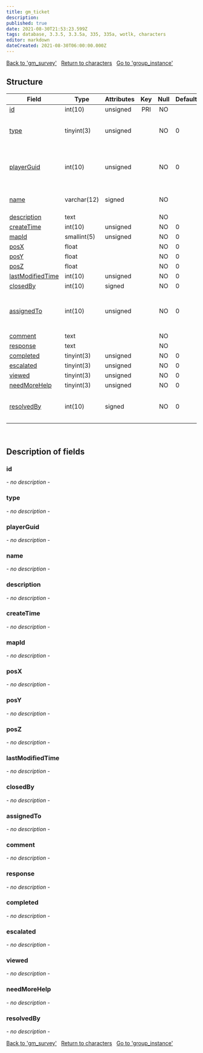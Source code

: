 ```yaml
---
title: gm_ticket
description: 
published: true
date: 2021-08-30T21:53:23.599Z
tags: database, 3.3.5, 3.3.5a, 335, 335a, wotlk, characters
editor: markdown
dateCreated: 2021-08-30T06:00:00.000Z
---
```


<a href="https://dev.trinitycore.info/en/database/335/characters/gm_survey" class="mt-5 v-btn v-btn--depressed v-btn--flat v-btn--outlined theme--light v-size--default darkblue--text text--lighten-3"><span class="v-btn__content"><i aria-hidden="true" class="v-icon notranslate v-icon--left mdi mdi-arrow-left theme--light"></i><span>Back to 'gm_survey'</span></span></a>&nbsp;&nbsp;&nbsp;<a href="https://dev.trinitycore.info/en/database/335/characters/home" class="mt-5 v-btn v-btn--depressed v-btn--flat v-btn--outlined theme--light v-size--default darkblue--text text--lighten-3"><span class="v-btn__content"><i aria-hidden="true" class="v-icon notranslate v-icon--left mdi mdi-home-outline theme--light"></i><span>Return to characters</span></span></a>&nbsp;&nbsp;&nbsp;<a href="https://dev.trinitycore.info/en/database/335/characters/group_instance" class="mt-5 v-btn v-btn--depressed v-btn--flat v-btn--outlined theme--light v-size--default darkblue--text text--lighten-3"><span class="v-btn__content"><span>Go to 'group_instance'</span><i aria-hidden="true" class="v-icon notranslate v-icon--right mdi mdi-arrow-right theme--light"></i></span></a>

## Structure

| Field | Type | Attributes | Key | Null | Default | Extra | Comment |
| --- | --- | --- | :---: | :---: | --- | --- | --- |
| [id](#id) | int(10) | unsigned | PRI | NO |  | auto_increment |  |
| [type](#type) | tinyint(3) | unsigned |  | NO | 0 |  | 0 open, 1 closed, 2 character deleted |
| [playerGuid](#playerguid) | int(10) | unsigned |  | NO | 0 |  | Global Unique Identifier of ticket creator |
| [name](#name) | varchar(12) | signed |  | NO |  |  | Name of ticket creator |
| [description](#description) | text |  |  | NO |  |  |  |
| [createTime](#createtime) | int(10) | unsigned |  | NO | 0 |  |  |
| [mapId](#mapid) | smallint(5) | unsigned |  | NO | 0 |  |  |
| [posX](#posx) | float |  |  | NO | 0 |  |  |
| [posY](#posy) | float |  |  | NO | 0 |  |  |
| [posZ](#posz) | float |  |  | NO | 0 |  |  |
| [lastModifiedTime](#lastmodifiedtime) | int(10) | unsigned |  | NO | 0 |  |  |
| [closedBy](#closedby) | int(10) | signed |  | NO | 0 |  |  |
| [assignedTo](#assignedto) | int(10) | unsigned |  | NO | 0 |  | GUID of admin to whom ticket is assigned |
| [comment](#comment) | text |  |  | NO |  |  |  |
| [response](#response) | text |  |  | NO |  |  |  |
| [completed](#completed) | tinyint(3) | unsigned |  | NO | 0 |  |  |
| [escalated](#escalated) | tinyint(3) | unsigned |  | NO | 0 |  |  |
| [viewed](#viewed) | tinyint(3) | unsigned |  | NO | 0 |  |  |
| [needMoreHelp](#needmorehelp) | tinyint(3) | unsigned |  | NO | 0 |  |  |
| [resolvedBy](#resolvedby) | int(10) | signed |  | NO | 0 |  | GUID of GM who resolved the ticket |
&nbsp;
## Description of fields

### id
*- no description -*
&nbsp;

### type
*- no description -*
&nbsp;

### playerGuid
*- no description -*
&nbsp;

### name
*- no description -*
&nbsp;

### description
*- no description -*
&nbsp;

### createTime
*- no description -*
&nbsp;

### mapId
*- no description -*
&nbsp;

### posX
*- no description -*
&nbsp;

### posY
*- no description -*
&nbsp;

### posZ
*- no description -*
&nbsp;

### lastModifiedTime
*- no description -*
&nbsp;

### closedBy
*- no description -*
&nbsp;

### assignedTo
*- no description -*
&nbsp;

### comment
*- no description -*
&nbsp;

### response
*- no description -*
&nbsp;

### completed
*- no description -*
&nbsp;

### escalated
*- no description -*
&nbsp;

### viewed
*- no description -*
&nbsp;

### needMoreHelp
*- no description -*
&nbsp;

### resolvedBy
*- no description -*
&nbsp;

<a href="https://dev.trinitycore.info/en/database/335/characters/gm_survey" class="mt-5 v-btn v-btn--depressed v-btn--flat v-btn--outlined theme--light v-size--default darkblue--text text--lighten-3"><span class="v-btn__content"><i aria-hidden="true" class="v-icon notranslate v-icon--left mdi mdi-arrow-left theme--light"></i><span>Back to 'gm_survey'</span></span></a>&nbsp;&nbsp;&nbsp;<a href="https://dev.trinitycore.info/en/database/335/characters/home" class="mt-5 v-btn v-btn--depressed v-btn--flat v-btn--outlined theme--light v-size--default darkblue--text text--lighten-3"><span class="v-btn__content"><i aria-hidden="true" class="v-icon notranslate v-icon--left mdi mdi-home-outline theme--light"></i><span>Return to characters</span></span></a>&nbsp;&nbsp;&nbsp;<a href="https://dev.trinitycore.info/en/database/335/characters/group_instance" class="mt-5 v-btn v-btn--depressed v-btn--flat v-btn--outlined theme--light v-size--default darkblue--text text--lighten-3"><span class="v-btn__content"><span>Go to 'group_instance'</span><i aria-hidden="true" class="v-icon notranslate v-icon--right mdi mdi-arrow-right theme--light"></i></span></a>

